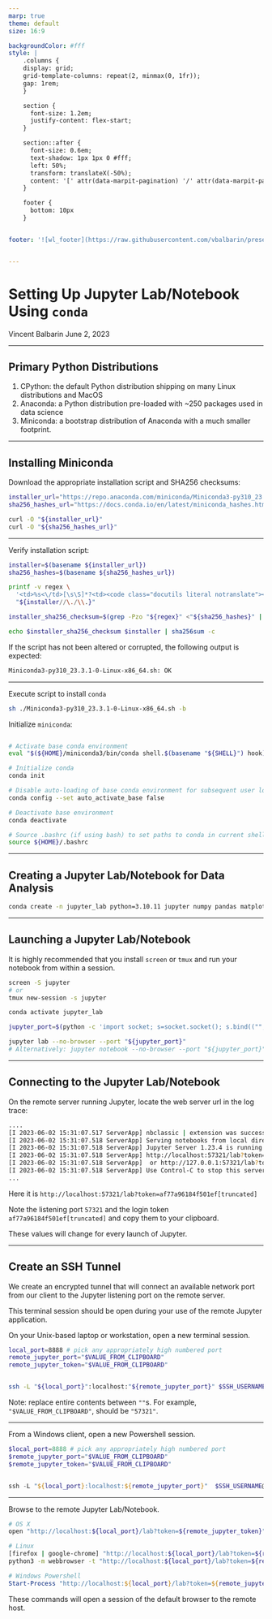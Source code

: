 ```yaml
---
marp: true
theme: default
size: 16:9

backgroundColor: #fff
style: |
    .columns {
    display: grid;
    grid-template-columns: repeat(2, minmax(0, 1fr));
    gap: 1rem;
    }

    section {
      font-size: 1.2em;
      justify-content: flex-start;
    }

    section::after {
      font-size: 0.6em;
      text-shadow: 1px 1px 0 #fff;
      left: 50%;
      transform: translateX(-50%);
      content: '[' attr(data-marpit-pagination) '/' attr(data-marpit-pagination-total) ']'
    } 

    footer {
      bottom: 10px
    }


footer: '![wl_footer](https://raw.githubusercontent.com/vbalbarin/presentations/main/assets/common/wl_slide_footer.png)'


---
```


# **Setting Up Jupyter Lab/Notebook Using `conda`**

Vincent Balbarin
June 2, 2023

---
<!-- paginate: true -->
<style>
blockquote {
    border-top: 0.1em dashed #555;
    font-size: 60%;
    margin-top: 50px;
}
sup {
  font-size: 65%;
}
</style>

## Primary Python Distributions

1. CPython: the default Python distribution shipping on many Linux distributions and MacOS
2. Anaconda: a Python distribution pre-loaded with ~250 packages used in data science
3. Miniconda: a bootstrap distribution of Anaconda with a much smaller footprint.

---

## Installing Miniconda

Download the appropriate installation script and SHA256 checksums:

```bash
installer_url="https://repo.anaconda.com/miniconda/Miniconda3-py310_23.3.1-0-Linux-x86_64.sh"
sha256_hashes_url="https://docs.conda.io/en/latest/miniconda_hashes.html"

curl -O "${installer_url}"
curl -O "${sha256_hashes_url}"
```

---

Verify installation script:

```bash
installer=$(basename ${installer_url})
sha256_hashes=$(basename ${sha256_hashes_url})

printf -v regex \
  '<td>%s<\/td>[\s\S]*?<td><code class="docutils literal notranslate"><span\s+class="pre">\K[a-z0-9]+' \
  "${installer//\./\\.}"

installer_sha256_checksum=$(grep -Pzo "${regex}" <"${sha256_hashes}" | tr -d '\0')

echo $installer_sha256_checksum $installer | sha256sum -c
```

If the script has not been altered or corrupted, the following output is expected:

```bash
Miniconda3-py310_23.3.1-0-Linux-x86_64.sh: OK
```

---

Execute script to install `conda`

```bash
sh ./Miniconda3-py310_23.3.1-0-Linux-x86_64.sh -b
```

Initialize `miniconda`:

```bash

# Activate base conda environment
eval "$(${HOME}/miniconda3/bin/conda shell.$(basename "${SHELL}") hook)"

# Initialize conda
conda init

# Disable auto-loading of base conda environment for subsequent user logins
conda config --set auto_activate_base false

# Deactivate base environment
conda deactivate

# Source .bashrc (if using bash) to set paths to conda in current shell
source ${HOME}/.bashrc
```

---

## Creating a Jupyter Lab/Notebook for Data Analysis

```bash
conda create -n jupyter_lab python=3.10.11 jupyter numpy pandas matplotlib
```

---

## Launching a Jupyter Lab/Notebook

It is highly recommended that you install `screen` or `tmux` and run your notebook from within a session.

```bash
screen -S jupyter
# or
tmux new-session -s jupyter
```

```bash
conda activate jupyter_lab

jupyter_port=$(python -c 'import socket; s=socket.socket(); s.bind(("", 0)); print(s.getsockname()[1]); s.close()')

jupyter lab --no-browser --port "${jupyter_port}"
# Alternatively: jupyter notebook --no-browser --port "${jupyter_port}"

```

---

## Connecting to the Jupyter Lab/Notebook

On the remote server running Jupyter, locate the web server url in the log trace:

```bash
....
[I 2023-06-02 15:31:07.517 ServerApp] nbclassic | extension was successfully loaded.
[I 2023-06-02 15:31:07.518 ServerApp] Serving notebooks from local directory: /home/veb3
[I 2023-06-02 15:31:07.518 ServerApp] Jupyter Server 1.23.4 is running at:
[I 2023-06-02 15:31:07.518 ServerApp] http://localhost:57321/lab?token=af77a96184f501ef59d45338a47796baac0eb81ab0085a02
[I 2023-06-02 15:31:07.518 ServerApp]  or http://127.0.0.1:57321/lab?token=af77a96184f501ef59d45338a47796baac0eb81ab0085a02
[I 2023-06-02 15:31:07.518 ServerApp] Use Control-C to stop this server and shut down all kernels (twice to skip confirmation).
...
```

Here it is `http://localhost:57321/lab?token=af77a96184f501ef[truncated]`

Note the listening port `57321` and the login token `af77a96184f501ef[truncated]` and copy them to your clipboard.

These values will change for every launch of Jupyter.

---

## Create an SSH Tunnel

We create an encrypted tunnel that will connect an available network port from our client
to the Jupyter listening port on the remote server.

This terminal session should be open during your use of the remote Jupyter application.

On your Unix-based laptop or workstation, open a new terminal session.

```bash
local_port=8888 # pick any appropriately high numbered port
remote_jupyter_port="$VALUE_FROM_CLIPBOARD"
remote_jupyter_token="$VALUE_FROM_CLIPBOARD"


ssh -L "${local_port}":localhost:"${remote_jupyter_port}" $SSH_USERNAME@$SSH_REMOTE_HOST
```

Note: replace entire contents between `""`s.
For example, `"$VALUE_FROM_CLIPBOARD"`, should be `"57321"`.

---

From a Windows client, open a new Powershell session.

```Powershell
$local_port=8888 # pick any appropriately high numbered port
$remote_jupyter_port="$VALUE_FROM_CLIPBOARD"
$remote_jupyter_token="$VALUE_FROM_CLIPBOARD"


ssh -L "${local_port}:localhost:${remote_jupyter_port}"  $SSH_USERNAME@$SSH_REMOTE_HOST

```

---

Browse to the remote Jupyter Lab/Notebook.

```bash
# OS X
open "http://localhost:${local_port}/lab?token=${remote_jupyter_token}"
```

```bash
# Linux
[firefox | google-chrome] "http://localhost:${local_port}/lab?token=${remote_jupyter_token}"
python3 -m webbrowser -t "http://localhost:${local_port}/lab?token=${remote_jupyter_token}"
```

```powershell
# Windows Powershell
Start-Process "http://localhost:${local_port}/lab?token=${remote_jupyter_token}"
```

These commands will open a session of the default browser to the remote host.
